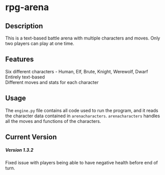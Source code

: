 # rpg-arena
###

## Description
This is a text-based battle arena with multiple characters and moves. 
Only two players can play at one time.

## Features
Six different characters - Human, Elf, Brute, Knight, Werewolf, Dwarf\
Entirely text-based\
Different moves and stats for each character

## Usage
The `engine.py` file contains all code used to run the program, and it reads the character data 
contained in `arenacharacters`. `arenacharacters` handles all the moves and functions of the characters.

## Current Version
##### Version 1.3.2
Fixed issue with players being able to have negative health before end of turn.

